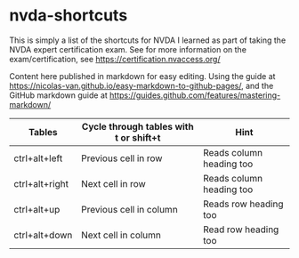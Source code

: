 # nvda-shortcuts

This is simply a list of the shortcuts for NVDA I learned as part of taking the NVDA expert certification exam. See for more information on the exam/certification, see https://certification.nvaccess.org/ 

Content here published in markdown for easy editing. Using the guide at https://nicolas-van.github.io/easy-markdown-to-github-pages/, and the GitHub markdown guide at https://guides.github.com/features/mastering-markdown/ 

|  **Tables** | **Cycle through tables with t or shift+t** | **Hint** |
| --- | --- | --- |
|  ctrl+alt+left | Previous cell in row | Reads column heading too |
|  ctrl+alt+right | Next cell in row | Reads column heading too |
|  ctrl+alt+up | Previous cell in column | Reads row heading too |
|  ctrl+alt+down | Next cell in column | Read row heading too |